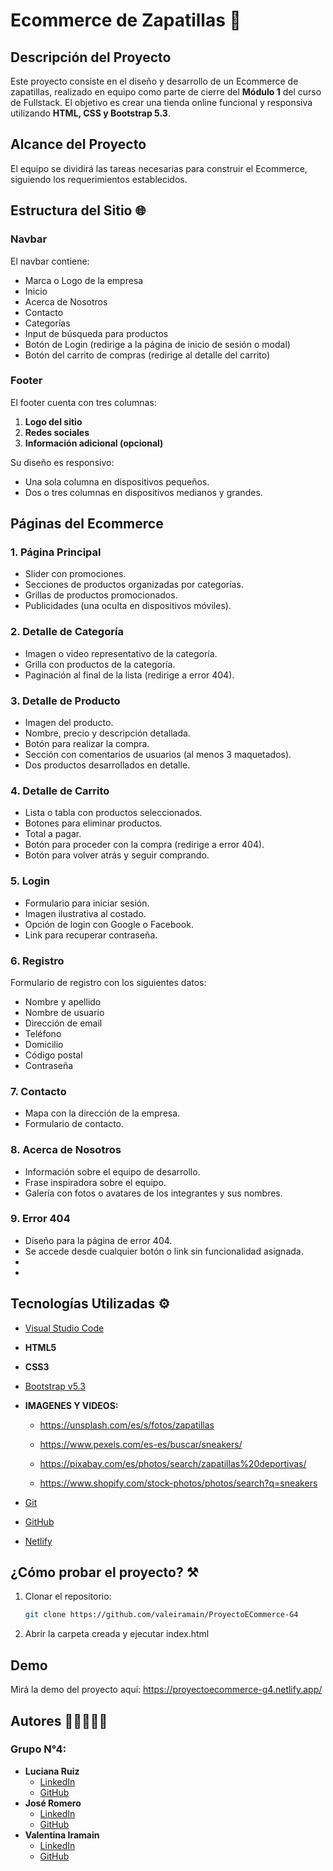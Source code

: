 # Ecommerce de Zapatillas 👟

## Descripción del Proyecto
Este proyecto consiste en el diseño y desarrollo de un Ecommerce de zapatillas, realizado en equipo como parte de cierre del **Módulo 1** del curso de Fullstack. El objetivo es crear una tienda online funcional y responsiva utilizando **HTML, CSS y Bootstrap 5.3**.

## Alcance del Proyecto
El equipo se dividirá las tareas necesarias para construir el Ecommerce, siguiendo los requerimientos establecidos. 

## Estructura del Sitio 🌐

### Navbar
El navbar contiene:
- Marca o Logo de la empresa
- Inicio
- Acerca de Nosotros
- Contacto
- Categorías
- Input de búsqueda para productos
- Botón de Login (redirige a la página de inicio de sesión o modal)
- Botón del carrito de compras (redirige al detalle del carrito)

### Footer
El footer cuenta con tres columnas:
1. **Logo del sitio**
2. **Redes sociales**
3. **Información adicional (opcional)**

Su diseño es responsivo:
- Una sola columna en dispositivos pequeños.
- Dos o tres columnas en dispositivos medianos y grandes.

## Páginas del Ecommerce

### 1. **Página Principal**
- Slider con promociones.
- Secciones de productos organizadas por categorías.
- Grillas de productos promocionados.
- Publicidades (una oculta en dispositivos móviles).

### 2. **Detalle de Categoría**
- Imagen o video representativo de la categoría.
- Grilla con productos de la categoría.
- Paginación al final de la lista (redirige a error 404).

### 3. **Detalle de Producto**
- Imagen del producto.
- Nombre, precio y descripción detallada.
- Botón para realizar la compra.
- Sección con comentarios de usuarios (al menos 3 maquetados).
- Dos productos desarrollados en detalle.

### 4. **Detalle de Carrito**
- Lista o tabla con productos seleccionados.
- Botones para eliminar productos.
- Total a pagar.
- Botón para proceder con la compra (redirige a error 404).
- Botón para volver atrás y seguir comprando.

### 5. **Login**
- Formulario para iniciar sesión.
- Imagen ilustrativa al costado.
- Opción de login con Google o Facebook.
- Link para recuperar contraseña.

### 6. **Registro**
Formulario de registro con los siguientes datos:
- Nombre y apellido
- Nombre de usuario
- Dirección de email
- Teléfono
- Domicilio
- Código postal
- Contraseña

### 7. **Contacto**
- Mapa con la dirección de la empresa.
- Formulario de contacto.

### 8. **Acerca de Nosotros**
- Información sobre el equipo de desarrollo.
- Frase inspiradora sobre el equipo.
- Galería con fotos o avatares de los integrantes y sus nombres.

### 9. **Error 404**
- Diseño para la página de error 404.
- Se accede desde cualquier botón o link sin funcionalidad asignada.
- 
- 
## Tecnologías Utilizadas ⚙️
- [Visual Studio Code](https://code.visualstudio.com/)
- **HTML5**
- **CSS3**
- [Bootstrap v5.3](https://getbootstrap.com/) 
- **IMAGENES Y VIDEOS:**

    - https://unsplash.com/es/s/fotos/zapatillas

    - https://www.pexels.com/es-es/buscar/sneakers/

    - https://pixabay.com/es/photos/search/zapatillas%20deportivas/
    - https://www.shopify.com/stock-photos/photos/search?q=sneakers

- [Git](https://git-scm.com/) 
- [GitHub](https://github.com/) 
- [Netlify](https://app.netlify.com/) 


## ¿Cómo probar el proyecto? ⚒️
1. Clonar el repositorio:
   ```sh
   git clone https://github.com/valeiramain/ProyectoECommerce-G4
1. Abrir la carpeta creada y ejecutar index.html


## Demo

Mirá la demo del proyecto aquí:  https://proyectoecommerce-g4.netlify.app/


## Autores 🧑‍🦰👧👩‍🦰

### Grupo N°4:
- **Luciana Ruiz**
    - [LinkedIn](https://www.linkedin.com/in/luciana-ruiz-7905541a8?)
    - [GitHub](https://github.com/LuuRuiz17)
- **José Romero** 
    - [LinkedIn](https://www.linkedin.com/in/jose-esteban-romero-4aaa14135/)
    - [GitHub](https://github.com/Joseromero1698)
- **Valentina Iramain**
    - [LinkedIn](https://www.linkedin.com/in/valentinairamain)
    - [GitHub](https://github.com/valeiramain)
